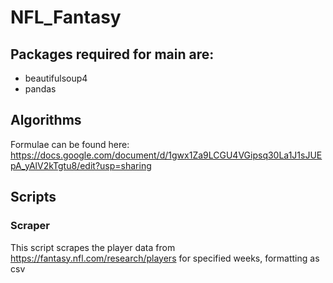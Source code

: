 # NFL_Fantasy

## Packages required for main are:
* beautifulsoup4
* pandas

## Algorithms
Formulae can be found here: https://docs.google.com/document/d/1gwx1Za9LCGU4VGipsq30La1J1sJUEpA_yAlV2kTgtu8/edit?usp=sharing

## Scripts
### Scraper
This script scrapes the player data from https://fantasy.nfl.com/research/players for specified weeks, formatting as csv